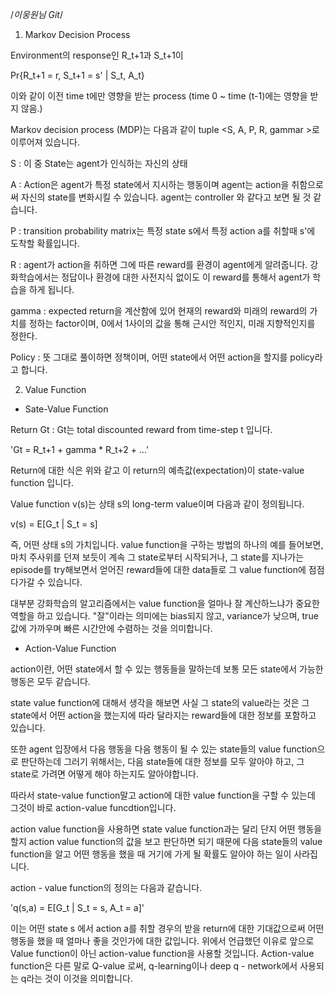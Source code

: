 /*이웅원님 Git*/

1. Markov Decision Process

Environment의 response인 R_t+1과 S_t+1이

Pr{R_t+1 = r, S_t+1 = s' | S_t, A_t}

이와 같이 이전 time t에만 영향을 받는 process
(time 0 ~ time (t-1)에는 영향을 받지 않음.)

Markov decision process (MDP)는 다음과 같이 tuple <S, A, P, R, gammar >로 이루어져 있습니다.

S : 이 중 State는 agent가 인식하는 자신의 상태

A : Action은 agent가 특정 state에서 지시하는 행동이며
agent는 action을 취함으로써 자신의 state를 변화시킬 수 있습니다. agent는 controller
와 같다고 보면 될 것 같습니다.

P : transition probability matrix는 특정 state s에서 특정 action a를 취할때 s'에
도착할 확률입니다.

R : agent가 action을 취하면 그에 따른 reward를 환경이 agent에게 알려줍니다.
강화학습에서는 정답이나 환경에 대한 사전지식 없이도 이 reward를 통해서 agent가
학습을 하게 됩니다.

gamma : expected return을 계산함에 있어 현재의 reward와 미래의 reward의 가치를
정하는 factor이며, 0에서 1사이의 값을 통해 근시안 적인지, 미래 지향적인지를 정한다.

Policy : 뜻 그대로 풀이하면 정책이며, 어떤 state에서 어떤 action을 할지를 policy라고
합니다.

2. Value Function

  - Sate-Value Function

Return Gt : Gt는 total discounted reward from time-step t 입니다.

'Gt = R_t+1 + gamma * R_t+2 + ...'

Return에 대한 식은 위와 같고 이 return의 예측값(expectation)이
state-value function 입니다.

Value function v(s)는 상태 s의 long-term value이며 다음과 같이 정의됩니다.

v(s) = E[G_t | S_t = s]

즉, 어떤 상태 s의 가치입니다. value function을 구하는 방법의 하나의 예를 들어보면,
마치 주사위를 던져 보듯이 계속 그 state로부터 시작되거나, 그 state를 지나가는 episode를
try해보면서 얻어진 reward들에 대한 data들로 그 value function에 점점 다가갈 수 있습니다.

대부분 강화학습의 알고리즘에서는 value function을 얼마나 잘 계산하느냐가 중요한 역할을
하고 있습니다.
"잘"이라는 의미에는 bias되지 않고, variance가 낮으며, true값에 가까우며 빠른 시간안에
수렴하는 것을 의미합니다.


  - Action-Value Function

action이란, 어떤 state에서 할 수 있는 행동들을 말하는데 보통 모든 state에서 가능한
행동은 모두 같습니다.

state value function에 대해서 생각을 해보면 사실 그 state의 value라는 것은 그 state에서
어떤 action을 했는지에 따라 달라지는 reward들에 대한 정보를 포함하고 있습니다.

또한 agent 입장에서 다음 행동을 다음 행동이 될 수 있는 state들의
value function으로 판단하는데 그러기 위해서는, 다음 state들에 대한 정보를 모두 알아야 하고,
그 state로 가려면 어떻게 해야 하는지도 알아야합니다.

따라서 state-value function말고 action에 대한 value function을 구할 수 있는데 그것이 바로
action-value funcdtion입니다.

action value function을 사용하면 state value function과는 달리 단지 어떤 행동을 할지
action value function의 값을 보고 판단하면 되기 때문에 다음 state들의 value function을 알고
어떤 행동을 했을 때 거기에 가게 될 확률도 알아야 하는 일이 사라집니다.

action - value function의 정의는 다음과 같습니다.

'q(s,a) = E[G_t | S_t = s, A_t = a]'

이는 어떤 state s 에서 action a를 취할 경우의 받을 return에 대한 기대값으로써 어떤
행동을 했을 때 얼마나 좋을 것인가에 대한 값입니다.
위에서 언급했던 이유로 앞으로 Value function이 아닌 action-value function을 사용할 것입니다.
Action-value function은 다른 말로 Q-value 로써, q-learning이나 deep q - network에서 사용되는
q라는 것이 이것을 의미합니다.
